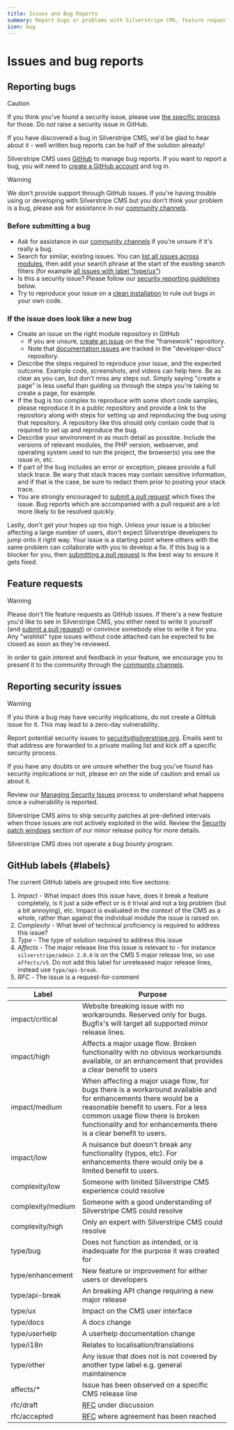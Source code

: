 ```yaml
---
title: Issues and Bug Reports
summary: Report bugs or problems with Silverstripe CMS, feature requests or other issues.
icon: bug
---
```


# Issues and bug reports

## Reporting bugs

> [!CAUTION]
> If you think you've found a security issue, please use [the specific process](#reporting-security-issues) for those. Do *not* raise a security issue in GitHub.

If you have discovered a bug in Silverstripe CMS, we'd be glad to hear about it -
well written bug reports can be half of the solution already!

Silverstripe CMS uses [GitHub](https://github.com/) to manage bug reports. If you
want to report a bug, you will need to [create a GitHub account](https://docs.github.com/en/get-started/onboarding/getting-started-with-your-github-account)
and log in.

> [!WARNING]
> We don't provide support through GitHub issues. If you're having trouble using or developing with Silverstripe CMS but you don't think your problem is a bug, please ask for assistance in our [community channels](https://www.silverstripe.org/community).

### Before submitting a bug

- Ask for assistance in our [community channels](https://www.silverstripe.org/community) if you're unsure if it's really a bug.
- Search for similar, existing issues.
   You can [list all issues across modules](https://www.silverstripe.org/community/contributing-to-silverstripe/github-all-core-issues),
   then add your search phrase at the start of the existing search filters (for example [all issues with label "type/ux"](https://www.silverstripe.org/community/contributing-to-silverstripe/github-all-open-ux-issues))
- Is this a security issue? Please follow our [security reporting guidelines](#reporting-security-issues) below.
- Try to reproduce your issue on a [clean installation](/getting_started/composer#create-a-new-site) to rule out bugs in your own code.

### If the issue does look like a new bug

- Create an issue on the right module repository in GitHub
  - If you are unsure, [create an issue](https://github.com/silverstripe/silverstripe-framework/issues/new) on the the "framework" repository.
  - Note that [documentation issues](https://github.com/silverstripe/developer-docs/issues) are tracked in the "developer-docs" repository.
- Describe the steps required to reproduce your issue, and the expected outcome. Example code, screenshots, and videos can help here.
   Be as clear as you can, but don't miss any steps out. Simply saying "create a page" is less useful than guiding us through the steps you're taking to create a page, for example.
- If the bug is too complex to reproduce with some short code samples, please reproduce it in a public repository and provide a link to the repository along with steps for setting up and reproducing the bug using that repository.
   A repository like this should only contain code that is required to set up and reproduce the bug.
- Describe your environment in as much detail as possible. Include the versions of relevant modules, the PHP version, webserver, and operating system used to run the project, the browser(s) you see the issue in, etc.
- If part of the bug includes an error or exception, please provide a full stack trace. Be wary that stack traces may contain sensitive information, and if that is the case, be sure to redact them prior to posting your stack trace.
- You are strongly encouraged to [submit a pull request](/contributing/code/#step-by-step-from-forking-to-sending-the-pull-request) which fixes the issue. Bug reports which are accompanied with a pull request are a lot more likely to be resolved quickly.

Lastly, don't get your hopes up too high. Unless your issue is a blocker
affecting a large number of users, don't expect Silverstripe developers to jump
onto it right way. Your issue is a starting point where others with the same
problem can collaborate with you to develop a fix. If this bug is a blocker
for you, then [submitting a pull request](/contributing/code/#step-by-step-from-forking-to-sending-the-pull-request)
is the best way to ensure it gets fixed.

## Feature requests

> [!WARNING]
> Please don't file feature requests as GitHub issues. If there's a new feature
> you'd like to see in Silverstripe CMS, you either need to write it yourself (and
> [submit a pull request](/contributing/code/#step-by-step-from-forking-to-sending-the-pull-request)) or convince somebody else to
> write it for you. Any "wishlist" type issues without code attached can be
> expected to be closed as soon as they're reviewed.

In order to gain interest and feedback in your feature, we encourage you to
present it to the community through the [community channels](https://www.silverstripe.org/community).

## Reporting security issues

> [!WARNING]
> If you think a bug may have security implications, do not create a GitHub issue for it. This may lead to a zero-day vulnerability.

Report potential security issues to [security@silverstripe.org](mailto:security@silverstripe.org). Emails sent to that address are
forwarded to a private mailing list and kick off a specific security process.

If you have any doubts or are unsure whether the bug you've found has security implications or not, please err on the side of caution
and email us about it.

Review our [Managing Security Issues](managing_security_issues) process to understand what happens once a vulnerability is reported.

Silverstripe CMS aims to ship security patches at pre-defined intervals when those issues are not actively exploited in the wild.
Review the [Security patch windows](../Project_Governance/Minor_release_policy#security-patch-windows) section of our minor release policy for more details.

Silverstripe CMS does not operate a *bug bounty* program.

## GitHub labels {#labels}

The current GitHub labels are grouped into five sections:

1. *Impact* - What impact does this issue have, does it break a feature completely, is it just a side effect or is it trivial and not a big problem (but a bit annoying), etc. Impact is evaluated in the context of the CMS as a whole, rather than against the individual module the issue is raised on.
1. *Complexity* - What level of technical proficiency is required to address this issue?
1. *Type* - The type of solution required to address this issue
1. *Affects* - The major release line this issue is relevant to - for instance `silverstripe/admin 2.0.0` is on the CMS 5 major release line, so use `affects/v5`. Do not add this label for unreleased major release lines, instead use `type/api-break`.
1. *RFC* - The issue is a request-for-comment

| Label | Purpose |
| ----- | ------- |
| impact/critical | Website breaking issue with no workarounds. Reserved only for bugs. Bugfix's will target all supported minor release lines. |
| impact/high | Affects a major usage flow. Broken functionality with no obvious workarounds available, or an enhancement that provides a clear benefit to users |
| impact/medium | When affecting a major usage flow, for bugs there is a workaround available and for enhancements there would be a reasonable benefit to users. For a less common usage flow there is broken functionality and for enhancements there is a clear benefit to users. |
| impact/low | A nuisance but doesn't break any functionality (typos, etc). For enhancements there would only be a limited benefit to users. |
| complexity/low | Someone with limited Silverstripe CMS experience could resolve |
| complexity/medium | Someone with a good understanding of Silverstripe CMS could resolve |
| complexity/high | Only an expert with Silverstripe CMS could resolve |
| type/bug | Does not function as intended, or is inadequate for the purpose it was created for |
| type/enhancement | New feature or improvement for either users or developers |
| type/api-break | An breaking API change requiring a new major release |
| type/ux | Impact on the CMS user interface |
| type/docs | A docs change |
| type/userhelp | A userhelp documentation change |
| type/i18n | Relates to localisation/translations |
| type/other | Any issue that does not is not covered by another type label e.g. general maintainence |
| affects/* | Issue has been observed on a specific CMS release line |
| rfc/draft | [RFC](/project_governance/request_for_comment) under discussion |
| rfc/accepted | [RFC](/project_governance/request_for_comment) where agreement has been reached |
